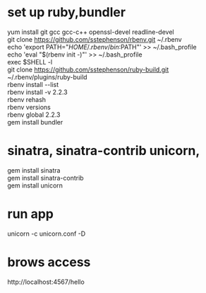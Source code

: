 # set up ruby,bundler
yum install git gcc gcc-c++ openssl-devel readline-devel  
git clone https://github.com/sstephenson/rbenv.git ~/.rbenv  
echo 'export PATH="$HOME/.rbenv/bin:$PATH"' >> ~/.bash_profile  
echo 'eval "$(rbenv init -)"' >> ~/.bash_profile  
exec $SHELL -l  
git clone https://github.com/sstephenson/ruby-build.git ~/.rbenv/plugins/ruby-build  
rbenv install --list  
rbenv install -v 2.2.3  
rbenv rehash  
rbenv versions  
rbenv global 2.2.3  
gem install bundler  

# sinatra, sinatra-contrib unicorn,
gem install sinatra  
gem install sinatra-contrib  
gem install unicorn  

# run app
unicorn -c unicorn.conf -D  

# brows access
http://localhost:4567/hello
